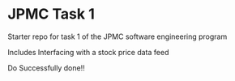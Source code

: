 # JPMC Task 1
Starter repo for task 1 of the JPMC software engineering program

Includes Interfacing with a stock price data feed 

Do
Successfully done!! 